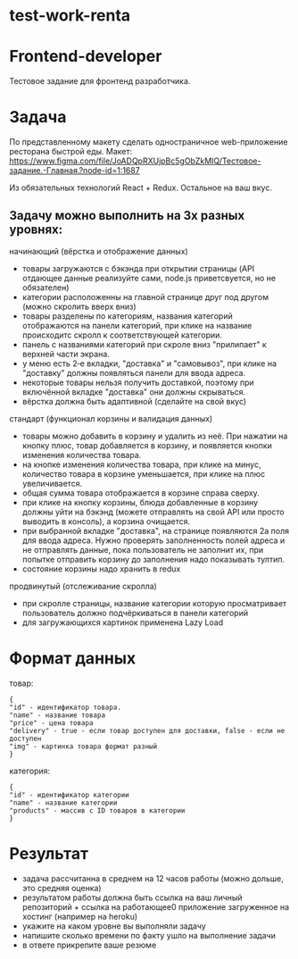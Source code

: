 # test-work-renta
# Frontend-developer
Тестовое задание для фронтенд разработчика.

# Задача
По представленному макету сделать одностраничное web-приложение ресторана быстрой еды.
Макет: https://www.figma.com/file/JoADQpRXUjpBc5gObZkMIQ/Тестовое-задание.-Главная.?node-id=1:1687

Из обязательных технологий React + Redux. Остальное на ваш вкус.

## Задачу можно выполнить на 3х разных уровнях:

начинающий (вёрстка и отображение данных)
- товары загружаются с бэкэнда при открытии страницы (API отдающее данные реализуйте сами, node.js приветсвуется, но не обязателен)
- категории расположенны на главной странице друг под другом (можно скролить вверх вниз)
- товары разделены по категориям, названия категорий отображаются на панели категорий, при клике на название происходитс скролл к соответствующей категории.
- панель с названиями категорий при скроле вниз "прилипает" к верхней части экрана.
- у меню есть 2‑е вкладки, "доставка" и "самовывоз", при клике на "доставку" должны появляться панели для ввода адреса.
- некоторые товары нельзя получить доставкой, поэтому при включённой вкладке "доставка" они должны скрываться.
- вёрстка должна быть адаптивной (сделайте на свой вкус)

стандарт (функционал корзины и валидация данных)
- товары можно добавить в корзину и удалить из неё. При нажатии на кнопку плюс, товар добавляется в корзину, и появляется кнопки изменения количества товара.
- на кнопке изменения количества товара, при клике на минус, количество товара в корзине уменьшается, при клике на плюс увеличивается.
- общая сумма товара отображается в корзине справа сверху.
- при клике на кнопку корзины, блюда добавленные в корзину должны уйти на бэкэнд (можете отправлять на свой API или просто выводить в консоль), а корзина очищается.
- при выбранной вкладке "доставка", на странице появляются 2а поля для ввода адреса. Нужно проверять заполненность полей адреса и не отправлять данные, пока пользователь не заполнит их, при попытке отправить корзину до заполнения надо показывать тултип.
- состояние корзины надо хранить в redux

продвинутый (отслеживание скролла)
- при скролле страницы, название категории которую просматривает пользователь должно подчёркиваться в панели категорий
- для загружающихся картинок применена Lazy Load

# Формат данных
товар:
```
{
"id" - идентификатор товара.
"name" - название товара
"price" - цена товара
"delivery" - true - если товар доступен для доставки, false - если не доступен
"img" - картинка товара формат разный
}
```

категория:
```
{
"id" - идентификатор категории
"name" - название категории
"products" - массив с ID товаров в категории
}
```

# Результат
- задача рассчитанна в среднем на 12 часов работы (можно дольше, это средняя оценка)
- результатом работы должна быть ссылка на ваш личный репозиторий + ссылка на работающее0 приложение загруженное на хостинг (например на heroku)
- укажите на каком уровне вы выполняли задачу
- напишите сколько времени по факту ушло на выполнение задачи
- в ответе прикрепите ваше резюме
